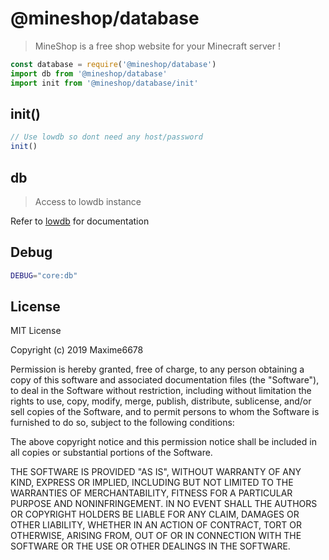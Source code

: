 # @mineshop/database

> MineShop is a free shop website for your Minecraft server !

```js
const database = require('@mineshop/database')
import db from '@mineshop/database'
import init from '@mineshop/database/init'
```

## init()

```js
// Use lowdb so dont need any host/password
init()
```

## db

> Access to lowdb instance

Refer to [lowdb](https://github.com/typicode/lowdb) for documentation

## Debug

```sh
DEBUG="core:db"
```

## License

MIT License

Copyright (c) 2019 Maxime6678

Permission is hereby granted, free of charge, to any person obtaining a copy
of this software and associated documentation files (the "Software"), to deal
in the Software without restriction, including without limitation the rights
to use, copy, modify, merge, publish, distribute, sublicense, and/or sell
copies of the Software, and to permit persons to whom the Software is
furnished to do so, subject to the following conditions:

The above copyright notice and this permission notice shall be included in all
copies or substantial portions of the Software.

THE SOFTWARE IS PROVIDED "AS IS", WITHOUT WARRANTY OF ANY KIND, EXPRESS OR
IMPLIED, INCLUDING BUT NOT LIMITED TO THE WARRANTIES OF MERCHANTABILITY,
FITNESS FOR A PARTICULAR PURPOSE AND NONINFRINGEMENT. IN NO EVENT SHALL THE
AUTHORS OR COPYRIGHT HOLDERS BE LIABLE FOR ANY CLAIM, DAMAGES OR OTHER
LIABILITY, WHETHER IN AN ACTION OF CONTRACT, TORT OR OTHERWISE, ARISING FROM,
OUT OF OR IN CONNECTION WITH THE SOFTWARE OR THE USE OR OTHER DEALINGS IN THE
SOFTWARE.
